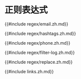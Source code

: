 # 正则表达式

{{#include regex/email.zh.md}}

{{#include regex/hashtags.zh.md}}

{{#include regex/phone.zh.md}}

{{#include regex/filter-log.zh.md}}

{{#include regex/replace.zh.md}}

{{#include links.zh.md}}
